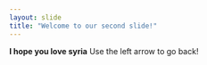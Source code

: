 ```yaml
---
layout: slide
title: "Welcome to our second slide!"
---
```

**I hope you love syria**
Use the left arrow to go back!
